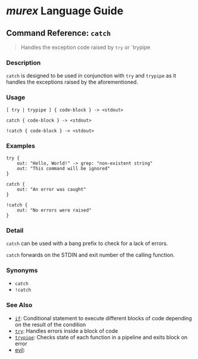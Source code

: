 # _murex_ Language Guide

## Command Reference: `catch`

> Handles the exception code raised by `try` or `trypipe

### Description

`catch` is designed to be used in conjunction with `try` and `trypipe` as it
handles the exceptions raised by the aforementioned.

### Usage

    [ try | trypipe ] { code-block } -> <stdout>
    
    catch { code-block } -> <stdout>
    
    !catch { code-block } -> <stdout>

### Examples

    try {
        out: "Hello, World!" -> grep: "non-existent string"
        out: "This command will be ignored"
    }
    
    catch {
        out: "An error was caught"
    }
    
    !catch {
        out: "No errors were raised"
    }

### Detail

`catch` can be used with a bang prefix to check for a lack of errors.

`catch` forwards on the STDIN and exit number of the calling function.

### Synonyms

* `catch`
* `!catch`


### See Also

* [`if`](../docs/commands/if.md):
  Conditional statement to execute different blocks of code depending on the result of the condition
* [`try`](../docs/commands/try.md):
  Handles errors inside a block of code
* [`trypipe`](../docs/commands/trypipe.md):
  Checks state of each function in a pipeline and exits block on error
* [evil](../docs/commands/commands/evil.md):
  